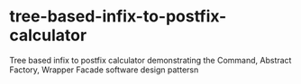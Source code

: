 # tree-based-infix-to-postfix-calculator
Tree based infix to postfix calculator demonstrating the Command, Abstract Factory, Wrapper Facade software design pattersn
